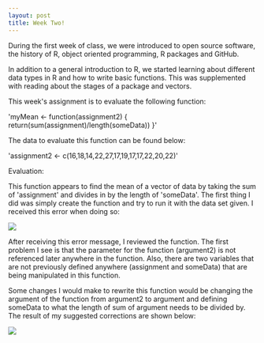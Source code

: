 ```yaml
---
layout: post
title: Week Two!
---
```

During the first week of class, we were introduced to open source software, the history of R, object oriented programming, R packages and GitHub.


In addition to a general introduction to R, we started learning about different data types in R and how to write basic functions. This was supplemented with reading about the stages of a package and vectors.

This week's assignment is to evaluate the following function:

'myMean <- function(assignment2) { return(sum(assignment)/length(someData)) }'

The data to evaluate this function can be found below:

'assignment2 <- c(16,18,14,22,27,17,19,17,17,22,20,22)'


Evaluation:

This function appears to find the mean of a vector of data by taking the sum of 'assignment' and divides in by the length of 'someData'. The first thing I did was simply create the function and try to run it with the data set given. I received this error when doing so:

![](http://gdurl.com/fASN)

After receiving this error message, I reviewed the function. The first problem I see is that the parameter for the function (argument2) is not referenced later anywhere in the function. Also, there are two variables that are not previously defined anywhere (assignment and someData) that are being manipulated in this function.

Some changes I would make to rewrite this function would be changing the argument of the function from argument2 to argument and defining someData to what the length of sum of argument needs to be divided by. The result of my suggested corrections are shown below:

![](http://gdurl.com/btxD)
